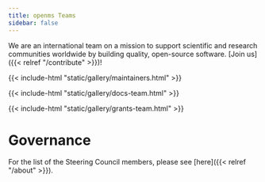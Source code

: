 ```yaml
---
title: openms Teams
sidebar: false
---
```


We are an international team on a mission to support scientific and research
communities worldwide by building quality, open-source software.
[Join us]({{< relref "/contribute" >}})!

{{< include-html "static/gallery/maintainers.html" >}}

{{< include-html "static/gallery/docs-team.html" >}}

{{< include-html "static/gallery/grants-team.html" >}}

# Governance

For the list of the Steering Council members, please see [here]({{< relref "/about" >}}).
